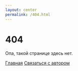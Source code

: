 ```yaml
---
layout: center
permalink: /404.html
---
```


# 404

Опа, такой странице здесь нет.

<div class="mt3">
  <a href="{{ site.baseurl }}/" class="button button-blue button-big">Главная</a>
  <a href="{{ site.baseurl }}/contact/" class="button button-blue button-big">Связаться с автором</a>
</div>
